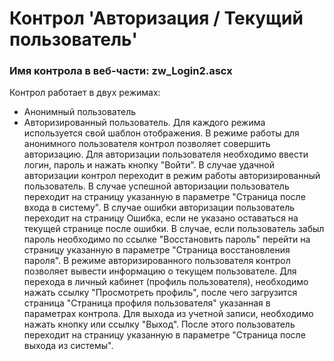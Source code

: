 ﻿---
description: 2.4.9.1
---
# Контрол 'Авторизация / Текущий пользователь'
### Имя контрола в веб-части: zw_Login2.ascx
Контрол работает в двух режимах:
- Анонимный пользователь
- Авторизированный пользователь.
Для каждого режима используется свой шаблон отображения.
В режиме работы для анонимного пользователя контрол позволяет совершить авторизацию. 
Для авторизации пользователя необходимо ввести логин, пароль и нажать кнопку "Войти". В случае удачной авторизации контрол переходит в режим работы авторизированный пользователь.
В случае успешной авторизации пользователь переходит на страницу указанную в параметре "Страница после входа в систему".
В случае ошибки авторизации пользователь переходит на страницу Ошибка, если не указано оставаться на текущей странице после ошибки.
В случае, если пользователь забыл пароль необходимо по ссылке "Восстановить пароль" перейти на страницу указанную в параметре "Страница восстановления пароля".
В режиме авторизированного пользователя контрол позволяет вывести информацию о текущем пользователе. 
Для перехода в личный кабинет (профиль пользователя), необходимо нажать ссылку "Просмотреть профиль", после чего загрузится страница "Страница профиля пользователя" указанная в параметрах контрола.
Для выхода из учетной записи, необходимо нажать кнопку или ссылку "Выход". После этого пользователь переходит на страницу указанную в параметре "Страница после выхода из системы".

